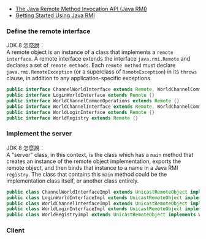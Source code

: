 - [The Java Remote Method Invocation API (Java RMI)](https://docs.oracle.com/javase/8/docs/technotes/guides/rmi/hello/hello-world.html)
- [Getting Started Using Java RMI](https://docs.oracle.com/javase/8/docs/technotes/guides/rmi/hello/hello-world.html)

### Define the remote interface
JDK 8 怎麼說：  
A remote object is an instance of a class that implements a `remote interface`. A remote interface extends the interface `java.rmi.Remote` and declares a set of `remote methods`. Each `remote method` must declare `java.rmi.RemoteException` (or a superclass of `RemoteException`) in its `throws` clause, in addition to any application-specific exceptions.

```java
public interface ChannelWorldInterface extends Remote, WorldChannelCommonOperations {}
public interface LoginWorldInterface extends Remote {}
public interface WorldChannelCommonOperations extends Remote {}
public interface WorldChannelInterface extends Remote, WorldChannelCommonOperations {}
public interface WorldLoginInterface extends Remote {}
public interface WorldRegistry extends Remote {}
```

### Implement the server
JDK 8 怎麼說：  
A "server" class, in this context, is the class which has a `main` method that creates an instance of the remote object implementation, exports the remote object, and then binds that instance to a name in a Java RMI `registry`. The class that contains this `main` method could be the implementation class itself, or another class entirely.

```java
public class ChannelWorldInterfaceImpl extends UnicastRemoteObject implements ChannelWorldInterface {}
public class LoginWorldInterfaceImpl extends UnicastRemoteObject implements LoginWorldInterface {}
public class WorldChannelInterfaceImpl extends UnicastRemoteObject implements WorldChannelInterface {}
public class WorldLoginInterfaceImpl extends UnicastRemoteObject implements WorldLoginInterface {}
public class WorldRegistryImpl extends UnicastRemoteObject implements WorldRegistry {}
```

### Client
